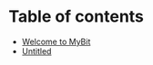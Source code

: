 # Table of contents

* [Welcome to MyBit](README.md)
* [Untitled](https-developer.mybit.io-portal-edit-drafts-lp3xaos4xqb49cwd-pt-untitled.md)

